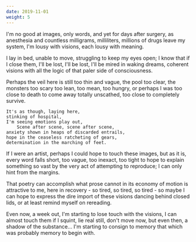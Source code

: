 ```yaml
---
date: 2019-11-01
weight: 5
---
```


<div class="verse">I'm no good at images, only words,
and yet for days after surgery,
as anesthesia and countless
    milligrams, milliliters, millions of
drugs leave my system,
I'm lousy with visions,
each lousy with meaning.

I lay in bed, unable to move,
struggling to keep my eyes open;
I know that if I close them,
    I'll be lost, I'll be lost, I'll be
mired in waking dreams,
coherent visions with all the logic
of that paler side of consciousness.

Perhaps the veil here
is still too thin and vague,
the pool too clear, the monsters too scary
    too lean, too mean, too hungry, or
perhaps I was too close to death
to come away totally unscathed,
too close to completely survive.

    It's as though, laying here,
    stinking of hospital,
    I'm seeing emotions play out,
        Scene after scene, scene after scene,
    anxiety shown in heaps of discarded entrails,
    hope in the ceaseless ratcheting of gears,
    determination in the marching of feet.

If I were an artist, perhaps
I could hope to touch these images,
but as it is, every word falls short,
    too vague, too inexact, too tight to
hope to explain something so vast
by the very act of attempting to reproduce;
I can only hint from the margins.

That poetry can accomplish what prose cannot
in its economy of motion
is attractive to me, here in recovery -
    so tired, so tired, so tired - so
maybe I can hope to express the dire import
of these visions dancing behind closed lids,
or at least remind myself on rereading.

Even now, a week out,
I'm starting to lose touch with the visions,
I can almost touch them if I squint,
    lie real still, don't move now, but
even then, a shadow of the substance...
I'm starting to consign to memory
that which was probably memory to begin with.</div>
